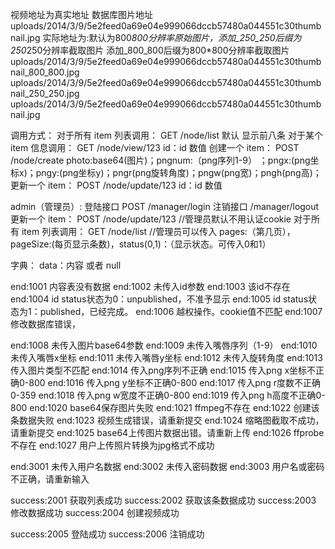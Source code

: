 视频地址为真实地址
数据库图片地址uploads/2014/3/9/5e2feed0a69e04e999066dccb57480a044551c30thumbnail.jpg
实际地址为:默认为800*800分辨率原始图片，添加_250_250后缀为250*250分辨率截取图片 添加_800_800后缀为800*800分辨率截取图片
uploads/2014/3/9/5e2feed0a69e04e999066dccb57480a044551c30thumbnail_800_800.jpg
uploads/2014/3/9/5e2feed0a69e04e999066dccb57480a044551c30thumbnail_250_250.jpg
uploads/2014/3/9/5e2feed0a69e04e999066dccb57480a044551c30thumbnail.jpg

调用方式：
对于所有 item 列表调用： GET /node/list
	默认 显示前八条
对于某个 item 信息调用： GET /node/view/123
	id：id 数值
创建一个 item： POST /node/create
	 photo:base64(图片)；pngnum:（png序列1-9） ；pngx:(png坐标x)；pngy:(png坐标y)；pngr(png旋转角度)；pngw(png宽)；pngh(png高)；
更新一个 item： POST /node/update/123
	id：id 数值

admin（管理员）:
登陆接口 POST /manager/login
注销接口      /manager/logout
更新一个 item： POST /node/update/123  //管理员默认不用认证cookie
对于所有 item 列表调用： GET /node/list //管理员可以传入 
		pages:（第几页），pageSize:(每页显示条数)，status(0,1)：（显示状态。可传入0和1）
	
字典：
data：内容 或者 null

end:1001 内容表没有数据
end:1002 未传入id参数
end:1003 该id不存在
end:1004 id status状态为0：unpublished，不准予显示
end:1005 id status状态为1：published，已经完成。
end:1006 越权操作。cookie值不匹配
end:1007 修改数据库错误，


end:1008 未传入图片base64参数
end:1009 未传入嘴唇序列（1-9）
end:1010 未传入嘴唇x坐标
end:1011 未传入嘴唇y坐标
end:1012 未传入旋转角度
end:1013 传入图片类型不匹配
end:1014 传入png序列不正确
end:1015 传入png x坐标不正确0-800
end:1016 传入png y坐标不正确0-800
end:1017 传入png r度数不正确0-359
end:1018 传入png w宽度不正确0-800
end:1019 传入png h高度不正确0-800
end:1020 base64保存图片失败
end:1021 ffmpeg不存在
end:1022 创建该条数据失败
end:1023 视频生成错误，请重新提交
end:1024 缩略图截取不成功，请重新提交
end:1025 base64上传图片数据出错。请重新上传
end:1026 ffprobe不存在
end:1027 用户上传照片转换为jpg格式不成功

end:3001 未传入用户名数据
end:3002 未传入密码数据
end:3003 用户名或密码不正确，请重新输入

success:2001 获取列表成功
success:2002 获取该条数据成功
success:2003 修改数据成功
success:2004 创建视频成功

success:2005 登陆成功
success:2006 注销成功


